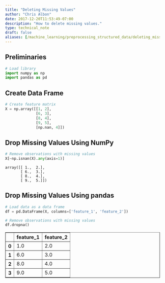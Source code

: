 ```yaml
---
title: "Deleting Missing Values"
author: "Chris Albon"
date: 2017-12-20T11:53:49-07:00
description: "How to delete missing values."
type: technical_note
draft: false
aliases: [/machine_learning/preprocessing_structured_data/deleting_missing_values/]
---
```

## Preliminaries


```python
# Load library
import numpy as np
import pandas as pd
```

## Create Data Frame


```python
# Create feature matrix
X = np.array([[1, 2], 
              [6, 3], 
              [8, 4], 
              [9, 5], 
              [np.nan, 4]])
```

## Drop Missing Values Using NumPy


```python
# Remove observations with missing values
X[~np.isnan(X).any(axis=1)]
```




    array([[ 1.,  2.],
           [ 6.,  3.],
           [ 8.,  4.],
           [ 9.,  5.]])



## Drop Missing Values Using pandas


```python
# Load data as a data frame
df = pd.DataFrame(X, columns=['feature_1', 'feature_2'])

# Remove observations with missing values
df.dropna()
```




<div>
<style>
    .dataframe thead tr:only-child th {
        text-align: right;
    }

    .dataframe thead th {
        text-align: left;
    }

    .dataframe tbody tr th {
        vertical-align: top;
    }
</style>
<table border="1" class="dataframe">
  <thead>
    <tr style="text-align: right;">
      <th></th>
      <th>feature_1</th>
      <th>feature_2</th>
    </tr>
  </thead>
  <tbody>
    <tr>
      <th>0</th>
      <td>1.0</td>
      <td>2.0</td>
    </tr>
    <tr>
      <th>1</th>
      <td>6.0</td>
      <td>3.0</td>
    </tr>
    <tr>
      <th>2</th>
      <td>8.0</td>
      <td>4.0</td>
    </tr>
    <tr>
      <th>3</th>
      <td>9.0</td>
      <td>5.0</td>
    </tr>
  </tbody>
</table>
</div>


